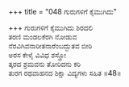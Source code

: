 +++
title = "048 ಗುರುಗಳಿಗೆ ಕೈಮುಗಿದು"

+++
ಗುರುಗಳಿಗೆ ಕೈಮುಗಿದು ಶಿರದಲಿ  
ತರಣಿ ಮಂಡಲಕೆರಗಿ ನೋಡುವ  
ನೆರವಿಗಿವನಾರೀತನಾರೆಂಬದ್ಭುತವ ಬೀರಿ   
ಅರಸ ಕೇಳೈ ವಿವಿಧ ಶಸ್ತ್ರೋ   
ತ್ಕರದ ಶ್ರಮವನು ತೋರಿದನು ಕರಿ  
ತುರಗ ರಥವಾಹನದ ಶಿಕ್ಷಾ ವಿದ್ಯಗಳು ಸಹಿತ     ॥48॥